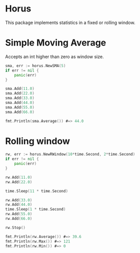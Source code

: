 # Horus

This package implements statistics in a fixed or rolling window.

# Simple Moving Average

Accepts an int higher than zero as window size.

```go
sma, err := horus.NewSMA(5)
if err != nil {
	panic(err)
}

sma.Add(11.0)
sma.Add(22.0)
sma.Add(33.0)
sma.Add(44.0)
sma.Add(55.0)
sma.Add(66.0)

fmt.Println(sma.Average()) #=> 44.0
```

# Rolling window

```go
rw, err := horus.NewRWindow(10*time.Second, 2*time.Second)
if err != nil {
	panic(err)
}

rw.Add(11.0)
rw.Add(22.0)

time.Sleep(11 * time.Second)

rw.Add(33.0)
rw.Add(44.0)
time.Sleep(1 * time.Second)
rw.Add(55.0)
rw.Add(66.0)

rw.Stop()

fmt.Println(rw.Average()) #=> 39.6
fmt.Println(rw.Max()) #=> 121
fmt.Println(rw.Min()) #=> 0
```